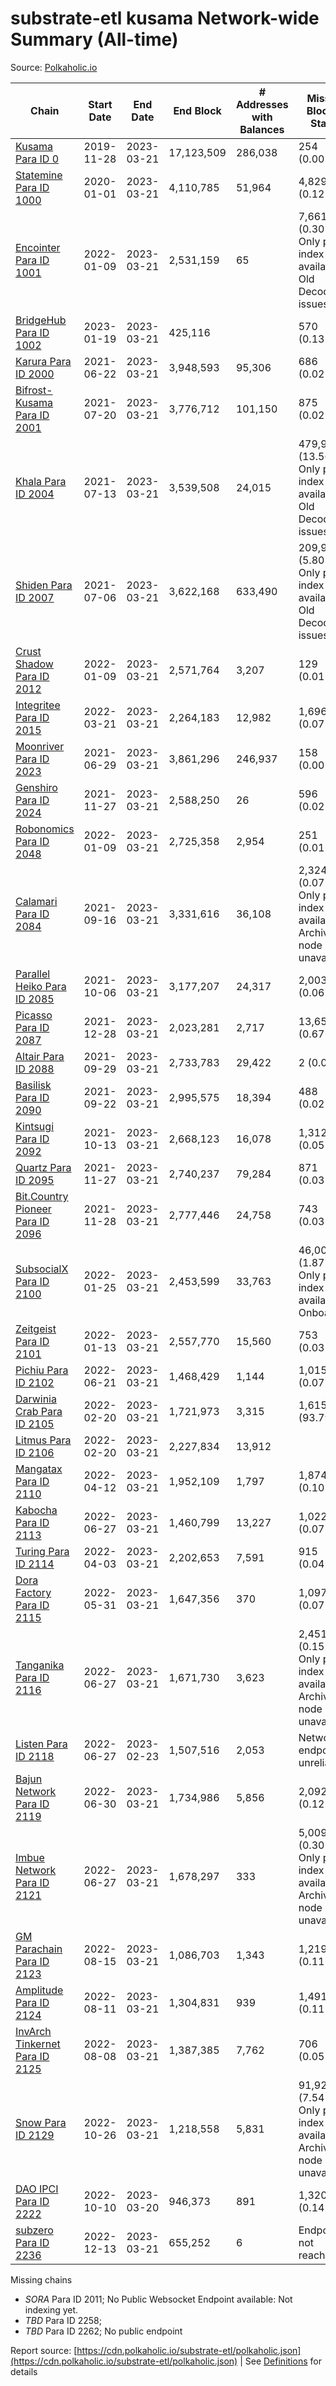 # substrate-etl kusama Network-wide Summary (All-time)

Source: [Polkaholic.io](https://polkaholic.io)


| Chain            | Start Date | End Date | End Block | # Addresses with Balances | Missing Blocks / Status |
| ---------------- | ---------- | ---------| --------- | ------------------------- | ----------------------- |
| [Kusama Para ID 0](/kusama/0-kusama) | 2019-11-28 | 2023-03-21 | 17,123,509 |  286,038 | 254 (0.00%)  |
| [Statemine Para ID 1000](/kusama/1000-statemine) | 2020-01-01 | 2023-03-21 | 4,110,785 |  51,964 | 4,829 (0.12%)  |
| [Encointer Para ID 1001](/kusama/1001-encointer) | 2022-01-09 | 2023-03-21 | 2,531,159 |  65 | 7,661 (0.30%) Only partial index available: Old Decoding issues |
| [BridgeHub Para ID 1002](/kusama/1002-bridgehub) | 2023-01-19 | 2023-03-21 | 425,116 |   | 570 (0.13%)  |
| [Karura Para ID 2000](/kusama/2000-karura) | 2021-06-22 | 2023-03-21 | 3,948,593 |  95,306 | 686 (0.02%)  |
| [Bifrost-Kusama Para ID 2001](/kusama/2001-bifrost-ksm) | 2021-07-20 | 2023-03-21 | 3,776,712 |  101,150 | 875 (0.02%)  |
| [Khala Para ID 2004](/kusama/2004-khala) | 2021-07-13 | 2023-03-21 | 3,539,508 |  24,015 | 479,972 (13.56%) Only partial index available: Old Decoding issues |
| [Shiden Para ID 2007](/kusama/2007-shiden) | 2021-07-06 | 2023-03-21 | 3,622,168 |  633,490 | 209,959 (5.80%) Only partial index available: Old Decoding issues |
| [Crust Shadow Para ID 2012](/kusama/2012-shadow) | 2022-01-09 | 2023-03-21 | 2,571,764 |  3,207 | 129 (0.01%)  |
| [Integritee Para ID 2015](/kusama/2015-integritee) | 2022-03-21 | 2023-03-21 | 2,264,183 |  12,982 | 1,696 (0.07%)  |
| [Moonriver Para ID 2023](/kusama/2023-moonriver) | 2021-06-29 | 2023-03-21 | 3,861,296 |  246,937 | 158 (0.00%)  |
| [Genshiro Para ID 2024](/kusama/2024-genshiro) | 2021-11-27 | 2023-03-21 | 2,588,250 |  26 | 596 (0.02%)  |
| [Robonomics Para ID 2048](/kusama/2048-robonomics) | 2022-01-09 | 2023-03-21 | 2,725,358 |  2,954 | 251 (0.01%)  |
| [Calamari Para ID 2084](/kusama/2084-calamari) | 2021-09-16 | 2023-03-21 | 3,331,616 |  36,108 | 2,324 (0.07%) Only partial index available: Archive node unavailable |
| [Parallel Heiko Para ID 2085](/kusama/2085-parallel-heiko) | 2021-10-06 | 2023-03-21 | 3,177,207 |  24,317 | 2,003 (0.06%)  |
| [Picasso Para ID 2087](/kusama/2087-picasso) | 2021-12-28 | 2023-03-21 | 2,023,281 |  2,717 | 13,657 (0.67%)  |
| [Altair Para ID 2088](/kusama/2088-altair) | 2021-09-29 | 2023-03-21 | 2,733,783 |  29,422 | 2 (0.00%)  |
| [Basilisk Para ID 2090](/kusama/2090-basilisk) | 2021-09-22 | 2023-03-21 | 2,995,575 |  18,394 | 488 (0.02%)  |
| [Kintsugi Para ID 2092](/kusama/2092-kintsugi) | 2021-10-13 | 2023-03-21 | 2,668,123 |  16,078 | 1,312 (0.05%)  |
| [Quartz Para ID 2095](/kusama/2095-quartz) | 2021-11-27 | 2023-03-21 | 2,740,237 |  79,284 | 871 (0.03%)  |
| [Bit.Country Pioneer Para ID 2096](/kusama/2096-bitcountrypioneer) | 2021-11-28 | 2023-03-21 | 2,777,446 |  24,758 | 743 (0.03%)  |
| [SubsocialX Para ID 2100](/kusama/2100-subsocialx) | 2022-01-25 | 2023-03-21 | 2,453,599 |  33,763 | 46,000 (1.87%) Only partial index available: Onboarding |
| [Zeitgeist Para ID 2101](/kusama/2101-zeitgeist) | 2022-01-13 | 2023-03-21 | 2,557,770 |  15,560 | 753 (0.03%)  |
| [Pichiu Para ID 2102](/kusama/2102-pichiu) | 2022-06-21 | 2023-03-21 | 1,468,429 |  1,144 | 1,015 (0.07%)  |
| [Darwinia Crab Para ID 2105](/kusama/2105-crab) | 2022-02-20 | 2023-03-21 | 1,721,973 |  3,315 | 1,615,026 (93.79%)  |
| [Litmus Para ID 2106](/kusama/2106-litmus) | 2022-02-20 | 2023-03-21 | 2,227,834 |  13,912 |    |
| [Mangatax Para ID 2110](/kusama/2110-mangatax) | 2022-04-12 | 2023-03-21 | 1,952,109 |  1,797 | 1,874 (0.10%)  |
| [Kabocha Para ID 2113](/kusama/2113-kabocha) | 2022-06-27 | 2023-03-21 | 1,460,799 |  13,227 | 1,022 (0.07%)  |
| [Turing Para ID 2114](/kusama/2114-turing) | 2022-04-03 | 2023-03-21 | 2,202,653 |  7,591 | 915 (0.04%)  |
| [Dora Factory Para ID 2115](/kusama/2115-dorafactory) | 2022-05-31 | 2023-03-21 | 1,647,356 |  370 | 1,097 (0.07%)  |
| [Tanganika Para ID 2116](/kusama/2116-tanganika) | 2022-06-27 | 2023-03-21 | 1,671,730 |  3,623 | 2,451 (0.15%) Only partial index available: Archive node unavailable |
| [Listen Para ID 2118](/kusama/2118-listen) | 2022-06-27 | 2023-02-23 | 1,507,516 |  2,053 |   Network endpoint unreliable |
| [Bajun Network Para ID 2119](/kusama/2119-bajun) | 2022-06-30 | 2023-03-21 | 1,734,986 |  5,856 | 2,092 (0.12%)  |
| [Imbue Network Para ID 2121](/kusama/2121-imbue) | 2022-06-27 | 2023-03-21 | 1,678,297 |  333 | 5,009 (0.30%) Only partial index available: Archive node unavailable |
| [GM Parachain Para ID 2123](/kusama/2123-gm) | 2022-08-15 | 2023-03-21 | 1,086,703 |  1,343 | 1,219 (0.11%)  |
| [Amplitude Para ID 2124](/kusama/2124-amplitude) | 2022-08-11 | 2023-03-21 | 1,304,831 |  939 | 1,491 (0.11%)  |
| [InvArch Tinkernet Para ID 2125](/kusama/2125-tinkernet) | 2022-08-08 | 2023-03-21 | 1,387,385 |  7,762 | 706 (0.05%)  |
| [Snow Para ID 2129](/kusama/2129-snow) | 2022-10-26 | 2023-03-21 | 1,218,558 |  5,831 | 91,926 (7.54%) Only partial index available: Archive node unavailable |
| [DAO IPCI Para ID 2222](/kusama/2222-daoipci) | 2022-10-10 | 2023-03-20 | 946,373 |  891 | 1,320 (0.14%)  |
| [subzero Para ID 2236](/kusama/2236-subzero) | 2022-12-13 | 2023-03-21 | 655,252 |  6 |   Endpoint not reachable |

Missing chains


* *SORA* Para ID 2011; No Public Websocket Endpoint available: Not indexing yet.
* *TBD* Para ID 2258; 
* *TBD* Para ID 2262; No public endpoint

Report source: [https://cdn.polkaholic.io/substrate-etl/polkaholic.json](https://cdn.polkaholic.io/substrate-etl/polkaholic.json) | See [Definitions](/DEFINITIONS.md) for details

